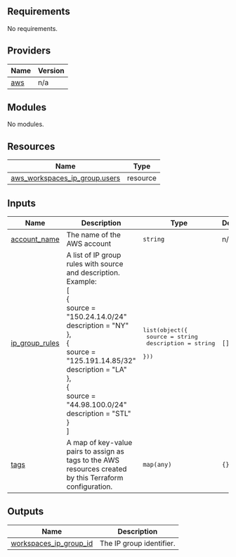 ## Requirements

No requirements.

## Providers

| Name | Version |
|------|---------|
| <a name="provider_aws"></a> [aws](#provider\_aws) | n/a |

## Modules

No modules.

## Resources

| Name | Type |
|------|------|
| [aws_workspaces_ip_group.users](https://registry.terraform.io/providers/hashicorp/aws/latest/docs/resources/workspaces_ip_group) | resource |

## Inputs

| Name | Description | Type | Default | Required |
|------|-------------|------|---------|:--------:|
| <a name="input_account_name"></a> [account\_name](#input\_account\_name) | The name of the AWS account | `string` | n/a | yes |
| <a name="input_ip_group_rules"></a> [ip\_group\_rules](#input\_ip\_group\_rules) | A list of IP group rules with source and description.<br>    Example:<br>    [<br>    {<br>        source      = "150.24.14.0/24"<br>        description = "NY"<br>    },<br>    {<br>        source      = "125.191.14.85/32"<br>        description = "LA"<br>    },<br>    {<br>        source      = "44.98.100.0/24"<br>        description = "STL"<br>    }<br>    ] | <pre>list(object({<br>    source      = string<br>    description = string<br>  }))</pre> | `[]` | no |
| <a name="input_tags"></a> [tags](#input\_tags) | A map of key-value pairs to assign as tags to the AWS resources created by this Terraform configuration. | `map(any)` | `{}` | no |

## Outputs

| Name | Description |
|------|-------------|
| <a name="output_workspaces_ip_group_id"></a> [workspaces\_ip\_group\_id](#output\_workspaces\_ip\_group\_id) | The IP group identifier. |
